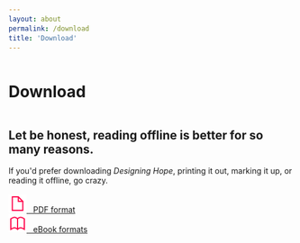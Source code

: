 ```yaml
---
layout: about
permalink: /download
title: 'Download'
---
```


<div class="about-page">
<div class="row">
  <div class="column left">
  	<div><h1>Download</h1></div>
  </div>
  <div class="column right">
    <div class="download-copy">
  	 <h2>Let be honest, reading offline is better for so many reasons.</h2>
      If you'd prefer downloading <em>Designing Hope</em>, printing it out, marking it up, or reading it offline, go crazy.<br/><br/>
      <a href="" class="download-link"><img src="/images/file.svg" class="resource-icon">&nbsp;&nbsp;&nbsp;PDF format</a><br/>
      <a href="" class="download-link"><img src="/images/book.svg" class="resource-icon">&nbsp;&nbsp;&nbsp;eBook formats</a><br/>
    </div>
</div>
</div>
</div>

